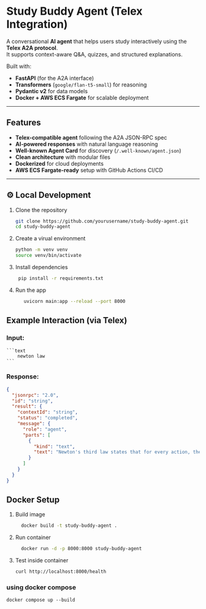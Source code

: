 # Study Buddy Agent (Telex Integration)

A conversational **AI agent** that helps users study interactively using the **Telex A2A protocol**.  
It supports context-aware Q&A, quizzes, and structured explanations.

Built with:
- **FastAPI** (for the A2A interface)
- **Transformers** (`google/flan-t5-small`) for reasoning
- **Pydantic v2** for data models
- **Docker + AWS ECS Fargate** for scalable deployment

---

## Features

- **Telex-compatible agent** following the A2A JSON-RPC spec  
- **AI-powered responses** with natural language reasoning  
- **Well-known Agent Card** for discovery (`/.well-known/agent.json`)  
- **Clean architecture** with modular files  
- **Dockerized** for cloud deployments  
- **AWS ECS Fargate-ready** setup with GitHub Actions CI/CD

---

## ⚙️ Local Development

1. Clone the repository
    ```bash
    git clone https://github.com/yourusername/study-buddy-agent.git
    cd study-buddy-agent
    ```
2. Create a virual environment
    ```bash
   python -m venv venv
   source venv/bin/activate
    ```
3. Install dependencies
   ```bash
    pip install -r requirements.txt
    ```
4. Run the app
    ```bash
       uvicorn main:app --reload --port 8000
    ```

## Example Interaction (via Telex)
### Input:
    ```text
        newton law
    ```
### Response:
```json
{
  "jsonrpc": "2.0",
  "id": "string",
  "result": {
    "contextId": "string",
    "status": "completed",
    "message": {
      "role": "agent",
      "parts": [
        {
          "kind": "text",
          "text": "Newton's third law states that for every action, there is an equal and opposite reaction."
        }
      ]
    }
  }
}

```

## Docker Setup
1. Build image
    ```bash
      docker build -t study-buddy-agent . 
    ```
2. Run container
    ```bash
      docker run -d -p 8000:8000 study-buddy-agent 
    ```
3. Test inside container
    ```bash
    curl http://localhost:8000/health
    ```
### using docker compose
`docker compose up --build`